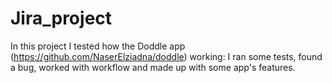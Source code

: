 # Jira_project
In this project I tested how the Doddle app (https://github.com/NaserElziadna/doddle) working: I ran some tests, found a bug, worked with workflow and made up with some app's features.
